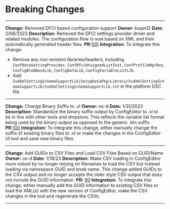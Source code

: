 # Breaking Changes

---

**Change:** Removed DFCI based configuration support
**Owner:** kuqin12
**Date:** 2/06/2023
**Description:** Removed the DFCI settings provider driver and related modules. The configuration flow is now based
on XML and their automatically generated header files.
**PR:**[105](https://github.com/microsoft/mu_feature_config/pull/105)
**Integration:** To integrate this change:

- Remove any non-existent libraries/headers, including `ConfDataSettingProvider`, `ConfDfciUnsignedListInit`,
  `ConfProfileMgrDxe`, `ConfigBlobBaseLib`, `ConfigDataLib`, `ConfigVariableListLib`.
- Add `SvdXmlSettingSchemaSupportLib|SetupDataPkg/Library/SvdXmlSettingSchemaSupportLib/SvdXmlSettingSchemaSupportLib.inf`
  in the platform DSC file.

---

**Change:** Change Binary Suffix to .vl
**Owner:** os-d
**Date:** 1/31/2023
**Description:** Standardize the binary suffix output by ConfigEditor to .vl to be in line with other tools and
dmpstore. This reflects the variable list format being used by the binary output as opposed to the generic .bin suffix.
**PR:**[100](https://github.com/microsoft/mu_feature_config/pull/100)
**Integration:** To integrate this change, either manually change the suffix of existing binary files to .vl or make
the changes in the ConfigEditor UI tool and save new binary files.

---

**Change:** Add GUIDs to CSV Files and Load CSV Files Based on GUID/Name
**Owner:** os-d
**Date:** 1/18/23
**Description:** Make CSV loading in ConfigEditor more robust by no longer relying on filenames to load the CSV but
instead loading via namespace GUID and knob name. This change added GUIDs to the CSV output and no longer accepts the
older style CSV output that does not include the GUID information.
**PR:** [90](https://github.com/microsoft/mu_feature_config/pull/90)
**Integration:** To integrate this change, either manually add the GUID information to existing CSV files or load the
XML(s) with the new version of ConfigEditor, make the CSV changes in the tool and regenerate the CSVs.

---
